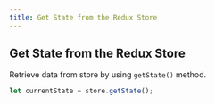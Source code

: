 ```yaml
---
title: Get State from the Redux Store
---
```

## Get State from the Redux Store

Retrieve data from store by using `getState()` method.
```react.js
let currentState = store.getState();
```
